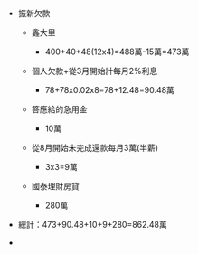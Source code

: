 - 振新欠款
	 - 鑫大里
		 - 400+40+48(12x4)=488萬-15萬=473萬

	 - 個人欠款+從3月開始計每月2%利息
		 - 78+78x0.02x8=78+12.48=90.48萬

	 - 答應給的急用金
		 - 10萬

	 - 從8月開始未完成還款每月3萬(半薪)
		 - 3x3=9萬

	 - 國泰理財房貸
		 - 280萬

- 總計：473+90.48+10+9+280=862.48萬

- 
